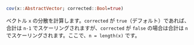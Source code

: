 ```julia
cov(x::AbstractVector; corrected::Bool=true)
```

ベクトル `x` の分散を計算します。`corrected` が `true`（デフォルト）であれば、合計は `n-1` でスケーリングされますが、`corrected` が `false` の場合は合計は `n` でスケーリングされます。ここで、`n = length(x)` です。
